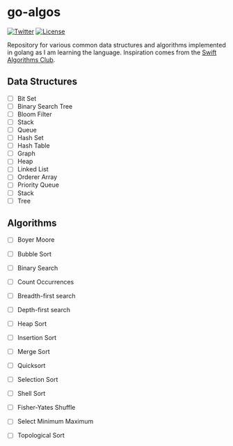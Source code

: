 # go-algos

[![Twitter](https://img.shields.io/badge/twitter-@kang-blue.svg?style=flat)](http://twitter.com/kang)
[![License](https://img.shields.io/github/license/mashape/apistatus.svg)](LICENSE)

Repository for various common data structures and algorithms implemented in golang as I am learning the language.
Inspiration comes from the [Swift Algorithms Club](https://github.com/hollance/swift-algorithm-club).

## Data Structures

- [ ] Bit Set
- [ ] Binary Search Tree
- [ ] Bloom Filter
- [ ] Stack
- [ ] Queue
- [ ] Hash Set
- [ ] Hash Table
- [ ] Graph
- [ ] Heap
- [ ] Linked List
- [ ] Orderer Array
- [ ] Priority Queue
- [ ] Stack
- [ ] Tree

## Algorithms

- [ ] Boyer Moore
- [ ] Bubble Sort
- [ ] Binary Search
- [ ] Count Occurrences
- [ ] Breadth-first search
- [ ] Depth-first search
- [ ] Heap Sort
- [ ] Insertion Sort
- [ ] Merge Sort
- [ ] Quicksort
- [ ] Selection Sort
- [ ] Shell Sort
- [ ] Fisher-Yates Shuffle
- [ ] Select Minimum Maximum
- [ ] Topological Sort


